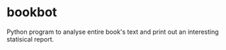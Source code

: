 # bookbot
Python program to analyse entire book's text and print out an interesting statisical report.